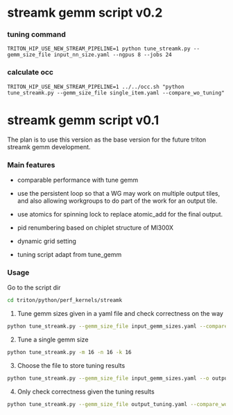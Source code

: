 # streamk gemm script v0.2

### tuning command

```
TRITON_HIP_USE_NEW_STREAM_PIPELINE=1 python tune_streamk.py --gemm_size_file input_nn_size.yaml --ngpus 8 --jobs 24
```

### calculate occ 

```
TRITON_HIP_USE_NEW_STREAM_PIPELINE=1 ../../occ.sh "python tune_streamk.py --gemm_size_file single_item.yaml --compare_wo_tuning" 
```


# streamk gemm script v0.1

The plan is to use this version as the base version for the future triton streamk gemm development.

### Main features
- comparable performance with tune gemm

- use the persistent loop so that a WG may work on multiple output tiles, and also allowing workgroups to do part of the work for an output tile.

- use atomics for spinning lock to replace atomic_add for the final output.

- pid renumbering based on chiplet structure of MI300X

- dynamic grid setting

- tuning script adapt from tune_gemm

### Usage

Go to the script dir
```bash
cd triton/python/perf_kernels/streamk
```

1. Tune gemm sizes given in a yaml file and check correctness on the way
```bash
python tune_streamk.py --gemm_size_file input_gemm_sizes.yaml --compare
```

2. Tune a single gemm size
```bash
python tune_streamk.py -m 16 -n 16 -k 16
```

3. Choose the file to store tuning results
```bash
python tune_streamk.py --gemm_size_file input_gemm_sizes.yaml --o output_tuning.yaml
```

4. Only check correctness given the tuning results
```bash
python tune_streamk.py --gemm_size_file output_tuning.yaml --compare_wo_tuning
```
